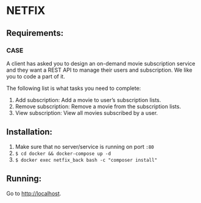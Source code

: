 # NETFIX

## Requirements:
### CASE

A client has asked you to design an on-demand movie subscription service and they want a REST API to manage their users and subscription. We like you to code a part of it.

The following list is what tasks you need to complete:
1. Add subscription: Add a movie to user’s subscription lists.
2. Remove subscription: Remove a movie from the subscription lists.
3. View subscription: View all movies subscribed by a user.

## Installation:
1. Make sure that no server/service is running on port `:80`
2. `$ cd docker && docker-compose up -d`
3. `$ docker exec netfix_back bash -c "composer install"`

## Running:
Go to [http://localhost](http://localhost).

